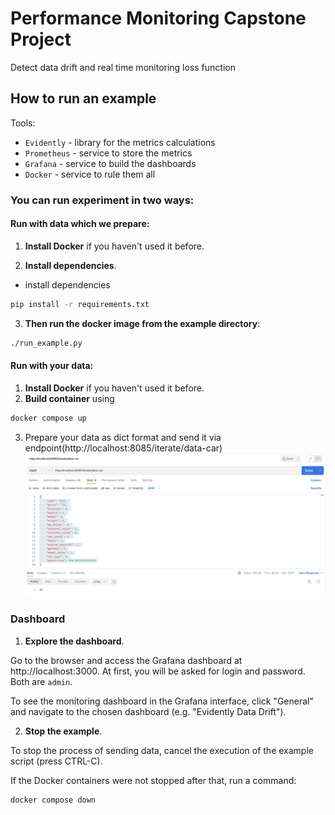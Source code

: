 # Performance Monitoring Capstone Project

Detect data drift and real time monitoring loss function 

## How to run an example

Tools:
* `Evidently` - library for the metrics calculations
* `Prometheus` - service to store the metrics
* `Grafana` - service to build the dashboards
* `Docker` - service to rule them all

### You can run experiment in two ways:

#### Run with data which we prepare:

1. **Install Docker** if you haven't used it before. 

2. **Install dependencies**.

- install dependencies
```bash
pip install -r requirements.txt
```

3. **Then run the docker image from the example directory**:
```bash
./run_example.py
```

#### Run with your data:
1. **Install Docker** if you haven't used it before.
2. **Build container** using 
```bash
docker compose up
```
3. Prepare your data as dict format and send it via endpoint(http://localhost:8085/iterate/data-car)
![Alt text](/images/example.png?raw=true "Optional Title")

### Dashboard

1. **Explore the dashboard**.
 
Go to the browser and access the Grafana dashboard at http://localhost:3000. At first, you will be asked for login and password. Both are `admin`. 

To see the monitoring dashboard in the Grafana interface, click "General" and navigate to the chosen dashboard (e.g. "Evidently Data Drift").


2. **Stop the example**.

To stop the process of sending data, cancel the execution of the example script (press CTRL-C).

If the Docker containers were not stopped after that, run a command:

```bash
docker compose down
```
